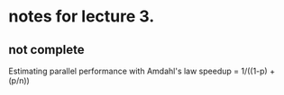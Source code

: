 # notes for lecture 3.
## not complete


Estimating parallel performance with Amdahl's law
speedup = 1/((1-p) + (p/n))
